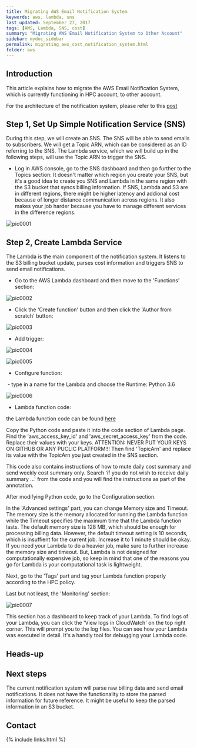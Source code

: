 ```yaml
---
title: Migrating AWS Email Notification System
keywords: aws, lambda, sns
last_updated: September 27, 2017
tags: [AWS, Lambda, SNS, cost]
summary: "Migrating AWS Email Notification System to Other Account"
sidebar: mydoc_sidebar
permalink: migrating_aws_cost_notification_system.html
folder: aws
---
```


## Introduction
This article explains how to migrate the AWS Email Notification System, which is currently functioning in HPC account, to other account. 

For the architecture of the notification system, please refer to this [post](https://cloudmaven.github.io/documentation/aws_cost_notification_system.html)

## Step 1, Set Up Simple Notification Service (SNS)
During this step, we will create an SNS. The SNS will be able to send emails to subscribers. We will get a Topic ARN, which can be considered as an ID referring to the SNS. The Lambda service, which we will build up in the following steps, will use the Topic ARN to trigger the SNS.

- Log in AWS console, go to the SNS dashboard and then go further to the Topics section:
It doesn't matter which region you create your SNS, but it's a good idea to create you SNS and Lambda in the same region with the S3 bucket that syncs billing information. If SNS, Lambda and S3 are in different regions, there might be higher latency and addional cost because of longer distance communication across regions. It also makes your job harder because you have to manage different services in the difference regions.

![pic0001](/documentation/images/aws/migrating_aws_cost_notification_system_001.png)

## Step 2, Create Lambda Service
The Lambda is the main component of the notification system. It listens to the S3 billing bucket update, parses cost information and triggers SNS to send email notifications.

- Go to the AWS Lambda dashboard and then move to the 'Functions' section:

![pic0002](/documentation/images/aws/migrating_aws_cost_notification_system_002.png)

- Click the 'Create function' button and then click the 'Author from scratch' button:

![pic0003](/documentation/images/aws/migrating_aws_cost_notification_system_003.png)

- Add trigger:

![pic0004](/documentation/images/aws/migrating_aws_cost_notification_system_004.png)

![pic0005](/documentation/images/aws/migrating_aws_cost_notification_system_005.png)

- Configure function:

  - type in a name for the Lambda and choose the Runtime: Python 3.6
  
![pic0006](/documentation/images/aws/migrating_aws_cost_notification_system_006.png)

- Lambda function code:

the Lambda function code can be found [here](https://github.com/qjin2016/documentation/blob/gh-pages/pages/aws/cost_notification_system_code.py)

Copy the Python code and paste it into the code section of Lambda page. Find the 'aws_access_key_id' and 'aws_secret_access_key' from the code. Replace their values with your keys. ATTENTION: NEVER PUT YOUR KEYS ON GITHUB OR ANY PUCLIC PLATFORM!!! Then find 'TopicArn' and replace its value with the TopicArn you just created in the SNS section.

This code also contains instructions of how to mute daily cost summary and send weekly cost summary only. Search 'if you do not wish to receive daily summary ...' from the code and you will find the instructions as part of the annotation.

After modifying Python code, go to the Configuration section.

In the 'Advanced settings' part, you can change Memory size and Timeout. The memory size is the memory allocated for running the Lambda function while the Timeout specifies the maximum time that the Lambda function lasts. The default memory size is 128 MB, which should be enough for processing billing data. However, the default timeout setting is 10 seconds, which is insuffient for the current job. Increase it to 1 minute should be okay. If you need your Lambda to do a heavier job, make sure to further increase the memory size and timeout. But, Lambda is not designed for computationally expensive job, so keep in mind that one of the reasons you go for Lambda is your computational task is lightweight.

Next, go to the 'Tags' part and tag your Lambda function properly according to the HPC policy.

Last but not least, the 'Monitoring' section:

![pic0007](/documentation/images/aws/migrating_aws_cost_notification_system_007.png)

This section has a dashboard to keep track of your Lambda. To find logs of your Lambda, you can click the 'View logs in CloudWatch' on the top right corner. This will prompt you to the log files. You can see how your Lambda was executed in detail. It's a handly tool for debugging your Lambda code.


## Heads-up


## Next steps
The current notification system will parse raw billing data and send email notifications. It does not have the functionality to store the parsed information for future reference. It might be useful to keep the parsed information in an S3 bucket.

## Contact



{% include links.html %}
